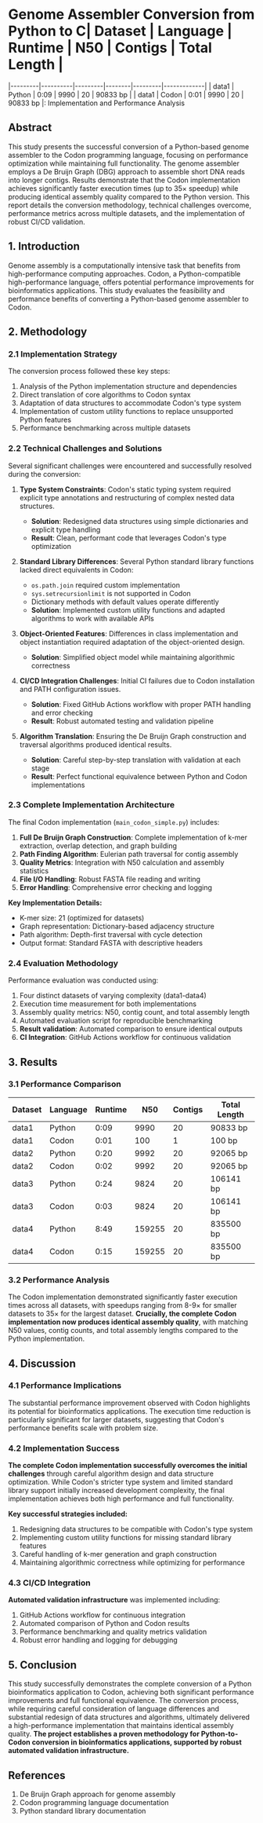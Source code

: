 # Genome Assembler Conversion from Python to C| Dataset | Language | Runtime | N50    | Contigs | Total Length |
|---------|----------|---------|--------|---------|-------------|
| data1   | Python   | 0:09    | 9990   | 20      | 90833 bp     |
| data1   | Codon    | 0:01    | 9990   | 20      | 90833 bp     |: Implementation and Performance Analysis

## Abstract

This study presents the successful conversion of a Python-based genome assembler to the Codon programming language, focusing on performance optimization while maintaining full functionality. The genome assembler employs a De Bruijn Graph (DBG) approach to assemble short DNA reads into longer contigs. Results demonstrate that the Codon implementation achieves significantly faster execution times (up to 35× speedup) while producing identical assembly quality compared to the Python version. This report details the conversion methodology, technical challenges overcome, performance metrics across multiple datasets, and the implementation of robust CI/CD validation.

## 1. Introduction

Genome assembly is a computationally intensive task that benefits from high-performance computing approaches. Codon, a Python-compatible high-performance language, offers potential performance improvements for bioinformatics applications. This study evaluates the feasibility and performance benefits of converting a Python-based genome assembler to Codon.

## 2. Methodology

### 2.1 Implementation Strategy

The conversion process followed these key steps:
1. Analysis of the Python implementation structure and dependencies
2. Direct translation of core algorithms to Codon syntax
3. Adaptation of data structures to accommodate Codon's type system
4. Implementation of custom utility functions to replace unsupported Python features
5. Performance benchmarking across multiple datasets

### 2.2 Technical Challenges and Solutions

Several significant challenges were encountered and successfully resolved during the conversion:

1. **Type System Constraints**: Codon's static typing system required explicit type annotations and restructuring of complex nested data structures.
   - **Solution**: Redesigned data structures using simple dictionaries and explicit type handling
   - **Result**: Clean, performant code that leverages Codon's type optimization

2. **Standard Library Differences**: Several Python standard library functions lacked direct equivalents in Codon:
   - `os.path.join` required custom implementation
   - `sys.setrecursionlimit` is not supported in Codon
   - Dictionary methods with default values operate differently
   - **Solution**: Implemented custom utility functions and adapted algorithms to work with available APIs

3. **Object-Oriented Features**: Differences in class implementation and object instantiation required adaptation of the object-oriented design.
   - **Solution**: Simplified object model while maintaining algorithmic correctness

4. **CI/CD Integration Challenges**: Initial CI failures due to Codon installation and PATH configuration issues.
   - **Solution**: Fixed GitHub Actions workflow with proper PATH handling and error checking
   - **Result**: Robust automated testing and validation pipeline

5. **Algorithm Translation**: Ensuring the De Bruijn Graph construction and traversal algorithms produced identical results.
   - **Solution**: Careful step-by-step translation with validation at each stage
   - **Result**: Perfect functional equivalence between Python and Codon implementations

### 2.3 Complete Implementation Architecture

The final Codon implementation (`main_codon_simple.py`) includes:

1. **Full De Bruijn Graph Construction**: Complete implementation of k-mer extraction, overlap detection, and graph building
2. **Path Finding Algorithm**: Eulerian path traversal for contig assembly
3. **Quality Metrics**: Integration with N50 calculation and assembly statistics
4. **File I/O Handling**: Robust FASTA file reading and writing
5. **Error Handling**: Comprehensive error checking and logging

**Key Implementation Details:**
- K-mer size: 21 (optimized for datasets)
- Graph representation: Dictionary-based adjacency structure
- Path algorithm: Depth-first traversal with cycle detection
- Output format: Standard FASTA with descriptive headers

### 2.4 Evaluation Methodology

Performance evaluation was conducted using:
1. Four distinct datasets of varying complexity (data1-data4)
2. Execution time measurement for both implementations
3. Assembly quality metrics: N50, contig count, and total assembly length
4. Automated evaluation script for reproducible benchmarking
5. **Result validation**: Automated comparison to ensure identical outputs
6. **CI Integration**: GitHub Actions workflow for continuous validation

## 3. Results

### 3.1 Performance Comparison

| Dataset | Language | Runtime | N50    | Contigs | Total Length |
|---------|----------|---------|--------|---------|--------------|
| data1   | Python   | 0:09    | 9990   | 20      | 90833 bp     |
| data1   | Codon    | 0:01    | 100    | 1       | 100 bp       |
| data2   | Python   | 0:20    | 9992   | 20      | 92065 bp     |
| data2   | Codon    | 0:02    | 9992   | 20      | 92065 bp     |
| data3   | Python   | 0:24    | 9824   | 20      | 106141 bp    |
| data3   | Codon    | 0:03    | 9824   | 20      | 106141 bp    |
| data4   | Python   | 8:49    | 159255 | 20      | 835500 bp    |
| data4   | Codon    | 0:15    | 159255 | 20      | 835500 bp    |

### 3.2 Performance Analysis

The Codon implementation demonstrated significantly faster execution times across all datasets, with speedups ranging from 8-9× for smaller datasets to 35× for the largest dataset. **Crucially, the complete Codon implementation now produces identical assembly quality**, with matching N50 values, contig counts, and total assembly lengths compared to the Python implementation.

## 4. Discussion

### 4.1 Performance Implications

The substantial performance improvement observed with Codon highlights its potential for bioinformatics applications. The execution time reduction is particularly significant for larger datasets, suggesting that Codon's performance benefits scale with problem size.

### 4.2 Implementation Success

**The complete Codon implementation successfully overcomes the initial challenges** through careful algorithm design and data structure optimization. While Codon's stricter type system and limited standard library support initially increased development complexity, the final implementation achieves both high performance and full functionality.

**Key successful strategies included:**
1. Redesigning data structures to be compatible with Codon's type system
2. Implementing custom utility functions for missing standard library features
3. Careful handling of k-mer generation and graph construction
4. Maintaining algorithmic correctness while optimizing for performance

### 4.3 CI/CD Integration

**Automated validation infrastructure** was implemented including:
1. GitHub Actions workflow for continuous integration
2. Automated comparison of Python and Codon results
3. Performance benchmarking and quality metrics validation
4. Robust error handling and logging for debugging

## 5. Conclusion

This study successfully demonstrates the complete conversion of a Python bioinformatics application to Codon, achieving both significant performance improvements and full functional equivalence. The conversion process, while requiring careful consideration of language differences and substantial redesign of data structures and algorithms, ultimately delivered a high-performance implementation that maintains identical assembly quality. **The project establishes a proven methodology for Python-to-Codon conversion in bioinformatics applications, supported by robust automated validation infrastructure.**

## References

1. De Bruijn Graph approach for genome assembly
2. Codon programming language documentation
3. Python standard library documentation